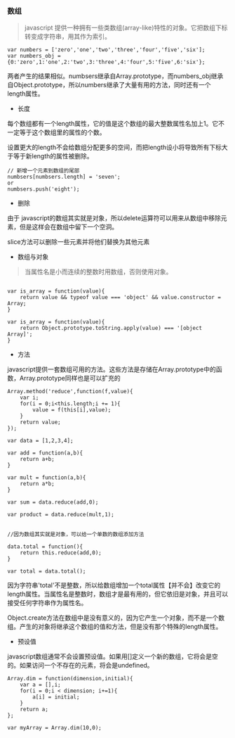 <!--
author: zhangxuefeng
date: 2016-09-06
title: javascript语言精粹-数组
tags: javascript
category:javascript
status: publish
summary: javascript语言精粹读书笔记
-->
### 数组
> javascript 提供一种拥有一些类数组(array-like)特性的对象。它把数组下标转变成字符串，用其作为索引。


```
var numbers = ['zero','one','two','three','four','five','six'];
var numbers_obj = {0:'zero',1:'one',2:'two',3:'three',4:'four',5:'five',6:'six'};
```
两者产生的结果相似。numbsers继承自Array.prototype，而numbers_obj继承自Object.prototype，所以numbers继承了大量有用的方法，同时还有一个length属性。

- 长度  

每个数组都有一个length属性，它的值是这个数组的最大整数属性名加上1。它不一定等于这个数组里的属性的个数。


设置更大的length不会给数组分配更多的空间，而把length设小将导致所有下标大于等于新length的属性被删除。

```
// 新增一个元素到数组的尾部
numbsers[numbsers.length] = 'seven';
or
numbsers.push('eight');
```


- 删除

由于 javascript的数组其实就是对象，所以delete运算符可以用来从数组中移除元素，但是这样会在数组中留下一个空洞。

slice方法可以删除一些元素并将他们替换为其他元素


- 数组与对象

>当属性名是小而连续的整数时用数组，否则使用对象。

```

var is_array = function(value){
    return value && typeof value === 'object' && value.constructor = Array;
}

var is_array = function(value){
    return Object.prototype.toString.apply(value) === '[object Array]';
}
```
- 方法

javascript提供一套数组可用的方法。这些方法是存储在Array.prototype中的函数，Array.prototype同样也是可以扩充的
```
Array.method('reduce',function(f,value){
    var i;
    for(i = 0;i<this.length;i += 1){
        value = f(this[i],value);
    }
    return value;
});

var data = [1,2,3,4];

var add = function(a,b){
    return a+b;
}

var mult = function(a,b){
    return a*b;
}

var sum = data.reduce(add,0);

var product = data.reduce(mult,1);


//因为数组其实就是对象，可以给一个单数的数组添加方法

data.total = function(){
    return this.reduce(add,0);
}

var total = data.total();
```

因为字符串'total'不是整数，所以给数组增加一个total属性【并不会】改变它的length属性。当属性名是整数时，数组才是最有用的，但它依旧是对象，并且可以接受任何字符串作为属性名。

Object.create方法在数组中是没有意义的，因为它产生一个对象，而不是一个数组。产生的对象将继承这个数组的值和方法，但是没有那个特殊的length属性。


- 预设值

javascript数组通常不会设置预设值。如果用[]定义一个新的数组，它将会是空的。如果访问一个不存在的元素，将会是undefined。
```
Array.dim = function(dimension,initial){
    var a = [],i;
    for(i = 0;i < dimension; i+=1){
        a[i] = initial;
    }
    return a;
};

var myArray = Array.dim(10,0);
```
